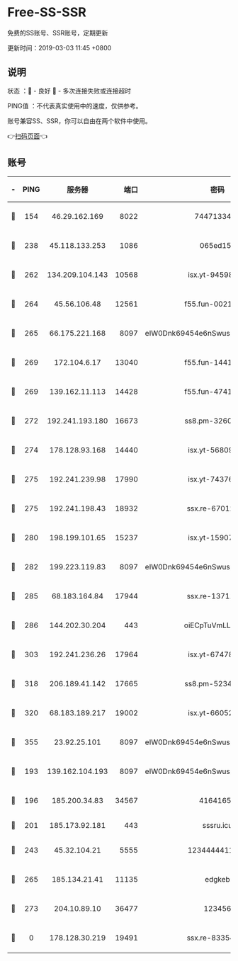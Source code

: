 # Free-SS-SSR

免费的SS账号、SSR账号，定期更新

更新时间：2019-03-03 11:45 +0800

## 说明

状态     ：🙂 - 良好 🙁 - 多次连接失败或连接超时

PING值   ：不代表真实使用中的速度，仅供参考。

账号兼容SS、SSR，你可以自由在两个软件中使用。

👉[扫码页面](https://liesauer.github.io/free-ss-ssr.github.io/)👈

## 账号

|-|PING|服务器|端口|密码|加密方式|区域|
|:----:|:----:|:-----:|-----:|:----:|:----:|:----:|
|🙂|154|46.29.162.169|8022|7447133485|aes-256-cfb|RU|
|🙂|238|45.118.133.253|1086|065ed15a|aes-256-cfb|SG|
|🙂|262|134.209.104.143|10568|isx.yt-94598506|aes-256-cfb|SG|
|🙂|264|45.56.106.48|12561|f55.fun-00211476|aes-256-cfb|US|
|🙂|265|66.175.221.168|8097|eIW0Dnk69454e6nSwuspv9DmS201tQ0D|aes-256-cfb|US|
|🙂|269|172.104.6.17|13040|f55.fun-14418774|aes-256-cfb|US|
|🙂|269|139.162.11.113|14428|f55.fun-47410075|aes-256-cfb|SG|
|🙂|272|192.241.193.180|16673|ss8.pm-32602550|aes-256-cfb|US|
|🙂|274|178.128.93.168|14440|isx.yt-56809452|aes-256-cfb|SG|
|🙂|275|192.241.239.98|17990|isx.yt-74376721|aes-256-cfb|US|
|🙂|275|192.241.198.43|18932|ssx.re-67012369|aes-256-cfb|US|
|🙂|280|198.199.101.65|15237|isx.yt-15907759|aes-256-cfb|US|
|🙂|282|199.223.119.83|8097|eIW0Dnk69454e6nSwuspv9DmS201tQ0D|aes-256-cfb|US|
|🙂|285|68.183.164.84|17944|ssx.re-13711103|aes-256-cfb|US|
|🙂|286|144.202.30.204|443|oiECpTuVmLLxk4Ts|aes-256-cfb|US|
|🙂|303|192.241.236.26|17964|isx.yt-67478866|aes-256-cfb|US|
|🙂|318|206.189.41.142|17665|ss8.pm-52341360|aes-256-cfb|SG|
|🙂|320|68.183.189.217|19002|isx.yt-66052307|aes-256-cfb|SG|
|🙂|355|23.92.25.101|8097|eIW0Dnk69454e6nSwuspv9DmS201tQ0D|aes-256-cfb|US|
|🙂|193|139.162.104.193|8097|eIW0Dnk69454e6nSwuspv9DmS201tQ0D|aes-256-cfb|JP|
|🙂|196|185.200.34.83|34567|41641651|aes-256-cfb|US|
|🙂|201|185.173.92.181|443|sssru.icu|rc4-md5|RU|
|🙂|243|45.32.104.21|5555|1234444411111|aes-256-cfb|SG|
|🙂|265|185.134.21.41|11135|edgkeb|aes-256-cfb|GB|
|🙂|273|204.10.89.10|36477|123456|aes-256-cfb|US|
|🙁|0|178.128.30.219|19491|ssx.re-83354256|aes-256-cfb|SG|
